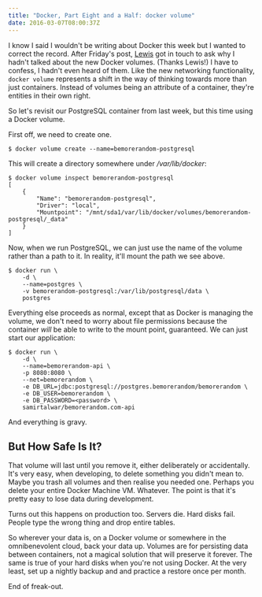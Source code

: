 ```yaml
---
title: "Docker, Part Eight and a Half: docker volume"
date: 2016-03-07T08:00:37Z
---
```


I know I said I wouldn't be writing about Docker this week but I wanted to correct the record. After Friday's post, [Lewis][@_lwis] got in touch to ask why I hadn't talked about the new Docker volumes. (Thanks Lewis!) I have to confess, I hadn't even heard of them. Like the new networking functionality, `docker volume` represents a shift in the way of thinking towards more than just containers. Instead of volumes being an attribute of a container, they're entities in their own right.

[@_lwis]: https://twitter.com/_lwis

<!--more-->

So let's revisit our PostgreSQL container from last week, but this time using a Docker volume.

First off, we need to create one.

    $ docker volume create --name=bemorerandom-postgresql

This will create a directory somewhere under */var/lib/docker*:

    $ docker volume inspect bemorerandom-postgresql
    [
        {
            "Name": "bemorerandom-postgresql",
            "Driver": "local",
            "Mountpoint": "/mnt/sda1/var/lib/docker/volumes/bemorerandom-postgresql/_data"
        }
    ]

Now, when we run PostgreSQL, we can just use the name of the volume rather than a path to it. In reality, it'll mount the path we see above.

    $ docker run \
        -d \
        --name=postgres \
        -v bemorerandom-postgresql:/var/lib/postgresql/data \
        postgres

Everything else proceeds as normal, except that as Docker is managing the volume, we don't need to worry about file permissions because the container *will* be able to write to the mount point, guaranteed. We can just start our application:

    $ docker run \
        -d \
        --name=bemorerandom-api \
        -p 8080:8080 \
        --net=bemorerandom \
        -e DB_URL=jdbc:postgresql://postgres.bemorerandom/bemorerandom \
        -e DB_USER=bemorerandom \
        -e DB_PASSWORD=<password> \
        samirtalwar/bemorerandom.com-api

And everything is gravy.

## But How Safe Is It?

That volume will last until you remove it, either deliberately or accidentally. It's very easy, when developing, to delete something you didn't mean to. Maybe you trash all volumes and then realise you needed one. Perhaps you delete your entire Docker Machine VM. Whatever. The point is that it's pretty easy to lose data during development.

Turns out this happens on production too. Servers die. Hard disks fail. People type the wrong thing and drop entire tables.

So wherever your data is, on a Docker volume or somewhere in the omnibenevolent cloud, back your data up. Volumes are for persisting data between containers, not a magical solution that will preserve it forever. The same is true of your hard disks when you're not using Docker. At the very least, set up a nightly backup and and practice a restore once per month.

End of freak-out.

